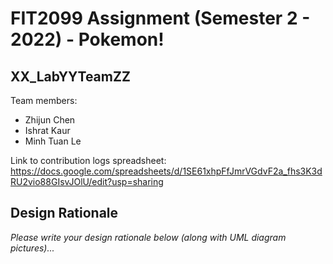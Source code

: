 # FIT2099 Assignment (Semester 2 - 2022) - Pokemon!

## XX_LabYYTeamZZ
Team members:
* Zhijun Chen
* Ishrat Kaur
* Minh Tuan Le

Link to contribution logs spreadsheet: https://docs.google.com/spreadsheets/d/1SE61xhpFfJmrVGdvF2a_fhs3K3dRU2vio88GIsvJOlU/edit?usp=sharing

## Design Rationale

_Please write your design rationale below (along with UML diagram pictures)..._